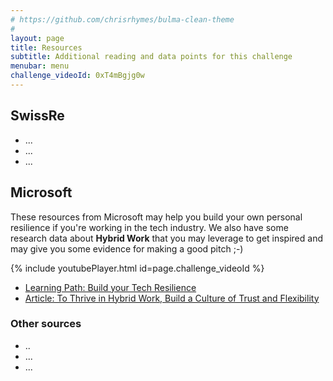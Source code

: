 ```yaml
---
# https://github.com/chrisrhymes/bulma-clean-theme
#
layout: page
title: Resources
subtitle: Additional reading and data points for this challenge
menubar: menu
challenge_videoId: 0xT4mBgjg0w
---
```


## SwissRe

- ...
- ...
- ...

## Microsoft

These resources from Microsoft may help you build your own personal resilience if you're working in the tech industry.
We also have some research data about **Hybrid Work** that you may leverage to get inspired and may give you some evidence for making a good pitch ;-)

{% include youtubePlayer.html id=page.challenge_videoId %}

- [Learning Path: Build your Tech Resilience](https://docs.microsoft.com/en-us/learn/paths/tech-resilience/)
- [Article: To Thrive in Hybrid Work, Build a Culture of Trust and Flexibility](https://www.microsoft.com/en-us/worklab/work-trend-index/support-flexibility-in-work-styles)

### Other sources

- ..
- ...
- ...
